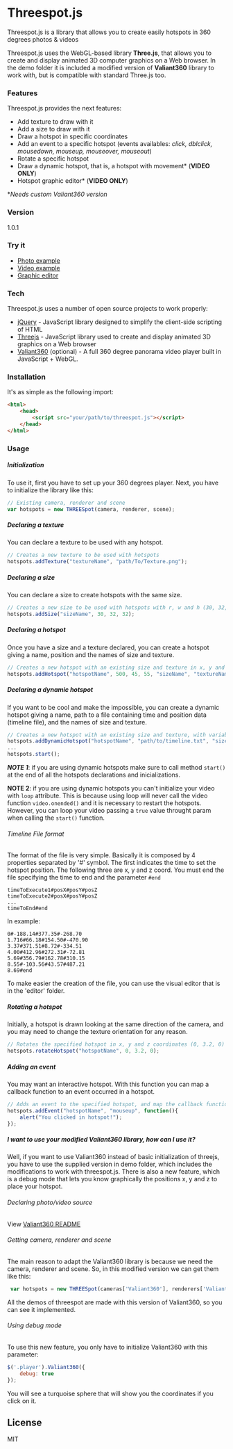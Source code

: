 # Threespot.js

Threespot.js is a library that allows you to create easily hotspots in 360 degrees photos & videos

Threespot.js uses the WebGL-based library <strong>Three.js</strong>, that allows you to create and display animated 3D computer graphics on a Web browser. In the demo folder it is included a modified version of <strong>Valiant360</strong> library to work with, but is compatible with standard Three.js too.
### Features
Threespot.js provides the next features:
* Add texture to draw with it
* Add a size to draw with it
* Draw a hotspot in specific coordinates
* Add an event to a specific hotspot (events availables: *click, dblclick, mousedown, mouseup, mouseover, mouseout*)
* Rotate a specific hotspot
* Draw a dynamic hotspot, that is, a hotspot with movement* (<strong>VIDEO ONLY</strong>) 
* Hotspot graphic editor* (<strong>VIDEO ONLY</strong>)

**Needs custom Valiant360 version*

### Version
1.0.1

### Try it
* [Photo example]
* [Video example]
* [Graphic editor] 

### Tech
Threespot.js uses a number of open source projects to work properly:

* [jQuery] - JavaScript library designed to simplify the client-side scripting of HTML
* [Threejs] - JavaScript library used to create and display animated 3D graphics on a Web browser
* [Valiant360] (optional) - A full 360 degree panorama video player built in JavaScript + WebGL.

### Installation
It's as simple as the following import:
```html
<html>
    <head>
        <script src="your/path/to/threespot.js"></script>
    </head>
</html>
```

### Usage
##### Initialization
To use it, first you have to set up your 360 degrees player. Next, you have to initialize the library like this:
```javascript
// Existing camera, renderer and scene
var hotspots = new THREESpot(camera, renderer, scene);
```
##### Declaring a texture
You can declare a texture to be used with any hotspot. 
```javascript
// Creates a new texture to be used with hotspots
hotspots.addTexture("textureName", "path/To/Texture.png");
```
##### Declaring a size
You can declare a size to create hotspots with the same size. 
```javascript
// Creates a new size to be used with hotspots with r, w and h (30, 32, 32)
hotspots.addSize("sizeName", 30, 32, 32);
```
##### Declaring a hotspot
Once you have a size and a texture declared, you can create a hotspot giving a name, position and the names of size and texture.
```javascript
// Creates a new hotspot with an existing size and texture in x, y and z coordinates (500, 45, 55)
hotspots.addHotspot("hotspotName", 500, 45, 55, "sizeName", "textureName");
```
##### Declaring a dynamic hotspot
If you want to be cool and make the impossible, you can create a dynamic hotspot giving a name, path to a file containing time and position data (timeline file), and the names of size and texture.
```javascript
// Creates a new hotspot with an existing size and texture, with variable position through time
hotspots.addDynamicHotspot("hotspotName", "path/to/timeline.txt", "sizeName", "textureName");
...
hotspots.start();
```
<strong>*NOTE 1</strong>*: if you are using dynamic hotspots make sure to call method `start()` at the end of all the hotspots declarations and inicializations.

<strong>NOTE 2</strong>: if you are using dynamic hotspots you can't initialize your video with `loop` attribute. This is because using loop will never call the video function `video.onended()` and it is necessary to restart the hotspots. However, you can loop your video passing a `true` value throught param when calling the `start()` function.

###### Timeline File format
The format of the file is very simple. Basically it is composed by 4 properties separated by '#' symbol.
The first indicates the time to set the hotspot position. The following three are x, y and z coord. You must end the file specifying the time to end and the parameter `#end`
```
timeToExecute1#posX#posY#posZ
timeToExecute2#posX#posY#posZ
...
timeToEnd#end
```
In example:
```
0#-188.14#377.35#-268.70
1.716#66.18#154.50#-470.90
3.37#371.51#8.72#-334.51
4.00#412.96#272.31#-72.81
5.69#356.79#162.78#310.15
8.55#-103.56#43.57#487.21
8.69#end
```
To make easier the creation of the file, you can use the visual editor that is in the 'editor' folder.
##### Rotating a hotspot
Initially, a hotspot is drawn looking at the same direction of the camera, and you may need to change the texture orientation for any reason.
```javascript
// Rotates the specified hotspot in x, y and z coordinates (0, 3.2, 0)
hotspots.rotateHotspot("hotspotName", 0, 3.2, 0);
```
##### Adding an event
You may want an interactive hotspot. With this function you can map a callback function to an event occurred in a hotspot.
```javascript
// Adds an event to the specified hotspot, and map the callback function to the event.
hotspots.addEvent("hotspotName", "mouseup", function(){
    alert("You clicked in hotspot!");
});
```
##### I want to use your modified Valiant360 library, how can I use it?
Well, if you want to use Valiant360 instead of basic initialization of threejs, you have to use the supplied version in demo folder, which includes the modifications to work with threespot.js. There is also a new feature, which is a debug mode that lets you know graphically the positions x, y and z to place your hotspot.
###### Declaring photo/video source
View [Valiant360 README]

###### Getting camera, renderer and scene
The main reason to adapt the Valiant360 library is because we need the camera, renderer and scene. So, in this modified version we can get them like this:
```javascript
 var hotspots = new THREESpot(cameras['Valiant360'], renderers['Valiant360'], scenes['Valiant360']);
```
All the demos of threespot are made with this version of Valiant360, so you can see it implemented.
###### Using debug mode
To use this new feature, you only have to initialize Valiant360 with this parameter:
```javascript
$('.player').Valiant360({
    debug: true
});
```
You will see a turquoise sphere that will show you the coordinates if you click on it.

License
----

MIT

[jQuery]:http://jquery.com
[Threejs]:http://threejs.org/
[Valiant360]:https://github.com/flimshaw/Valiant360
[Valiant360 README]: https://github.com/flimshaw/Valiant360/blob/master/README.md
[Photo example]: http://stratdi.github.io/demos/threespotjs/examples/photo.html
[Video example]: http://stratdi.github.io/demos/threespotjs/examples/video.html
[Graphic editor]: http://stratdi.github.io/demos/threespotjs/examples/hotspot_editor.html